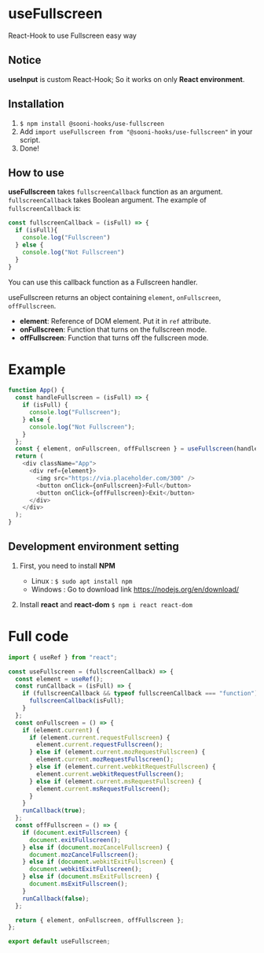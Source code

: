 # useFullscreen
React-Hook to use Fullscreen easy way

## Notice
**useInput** is custom React-Hook; So it works on only **React environment**.

## Installation
1. `$ npm install @sooni-hooks/use-fullscreen`
2. Add `import useFullscreen from "@sooni-hooks/use-fullscreen"` in your script.
3. Done!

## How to use
**useFullscreen** takes `fullscreenCallback` function as an argument. `fullscreenCallback` takes Boolean argument. The example of `fullscreenCallback` is:
```js
const fullscreenCallback = (isFull) => {
  if (isFull){
    console.log("Fullscreen")
  } else {
    console.log("Not Fullscreen")
  }
}
```
You can use this callback function as a Fullscreen handler.

useFullscreen returns an object containing `element`, `onFullscreen`, `offFullscreen`.

- **element**: Reference of DOM element. Put it in  `ref` attribute.
- **onFullscreen**: Function that turns on the fullscreen mode.
- **offFullscreen**: Function that turns off the fullscreen mode.

# Example
```js
function App() {
  const handleFullscreen = (isFull) => {
    if (isFull) {
      console.log("Fullscreen");
    } else {
      console.log("Not Fullscreen");
    }
  };
  const { element, onFullscreen, offFullscreen } = useFullscreen(handleFullscreen);
  return (
    <div className="App">
      <div ref={element}>
        <img src="https://via.placeholder.com/300" />
        <button onClick={onFullscreen}>Full</button>
        <button onClick={offFullscreen}>Exit</button>
      </div>
    </div>
  );
}
```

## Development environment setting

1. First, you need to install **NPM**
   - Linux : `$ sudo apt install npm`
   - Windows : Go to download link https://nodejs.org/en/download/

2. Install **react** and **react-dom**
   `$ npm i react react-dom`

# Full code
```js
import { useRef } from "react";

const useFullscreen = (fullscreenCallback) => {
  const element = useRef();
  const runCallback = (isFull) => {
    if (fullscreenCallback && typeof fullscreenCallback === "function") {
      fullscreenCallback(isFull);
    }
  };
  const onFullscreen = () => {
    if (element.current) {
      if (element.current.requestFullscreen) {
        element.current.requestFullscreen();
      } else if (element.current.mozRequestFullscreen) {
        element.current.mozRequestFullscreen();
      } else if (element.current.webkitRequestFullscreen) {
        element.current.webkitRequestFullscreen();
      } else if (element.current.msRequestFullscreen) {
        element.current.msRequestFullscreen();
      }
    }
    runCallback(true);
  };
  const offFullscreen = () => {
    if (document.exitFullscreen) {
      document.exitFullscreen();
    } else if (document.mozCancelFullscreen) {
      document.mozCancelFullscreen();
    } else if (document.webkitExitFullscreen) {
      document.webkitExitFullscreen();
    } else if (document.msExitFullscreen) {
      document.msExitFullscreen();
    }
    runCallback(false);
  };

  return { element, onFullscreen, offFullscreen };
};

export default useFullscreen;
```